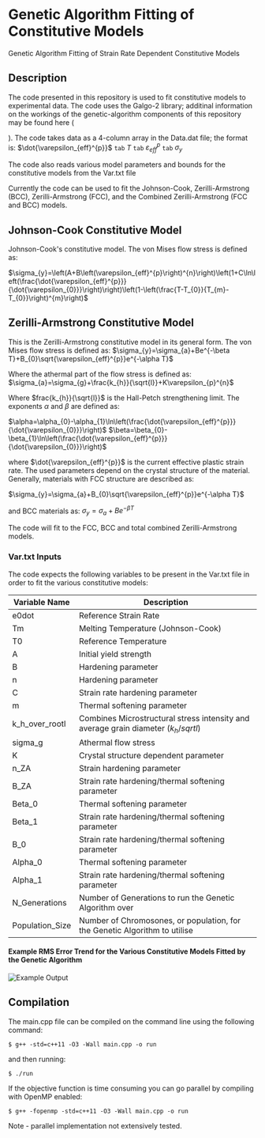 # **Genetic Algorithm Fitting of Constitutive Models**

Genetic Algorithm Fitting of Strain Rate Dependent Constitutive Models

## Description

The code presented in this repository is used to fit constitutive models to experimental data. The code uses the Galgo-2 library; additinal information on the workings of the genetic-algorithm components of this repository may be found here (

[Here]: https://github.com/olmallet81/GALGO-2.0	"GALGO-2"

). The code takes data as a 4-column array in the Data.dat file; the format is: $\dot{\varepsilon_{eff}^{p}}$ `tab` $T$ `tab` $\varepsilon_{eff}^{p}$ `tab` $\sigma_{y}$

The code also reads various model parameters and bounds for the constitutive models from the Var.txt file

Currently the code can be used to fit the Johnson-Cook, Zerilli-Armstrong (BCC), Zerilli-Armstrong (FCC), and the Combined Zerilli-Armstrong (FCC and BCC) models. 

## Johnson-Cook Constitutive Model

Johnson-Cook's constitutive model. The von Mises flow stress is defined as:

$\sigma_{y}=\left(A+B\left(\varepsilon_{eff}^{p}\right)^{n}\right)\left(1+C\ln\left(\frac{\dot{\varepsilon_{eff}^{p}}}{\dot{\varepsilon_{0}}}\right)\right)\left(1-\left(\frac{T-T_{0}}{T_{m}-T_{0}}\right)^{m}\right)$

## Zerilli-Armstrong Constitutive Model

This is the Zerilli-Armstrong constitutive model in its general form. The von Mises flow stress is defined as:
$\sigma_{y}=\sigma_{a}+Be^{-\beta T}+B_{0}\sqrt{\varepsilon_{eff}^{p}}e^{-\alpha T}$

Where the athermal part of the flow stress is defined as:
$\sigma_{a}=\sigma_{g}+\frac{k_{h}}{\sqrt{l}}+K\varepsilon_{p}^{n}$

Where $frac{k_{h}}{\sqrt{l}}$ is the Hall-Petch strengthening limit. The exponents $\alpha$ and $\beta$ are defined as:

$\alpha=\alpha_{0}-\alpha_{1}\ln\left(\frac{\dot{\varepsilon_{eff}^{p}}}{\dot{\varepsilon_{0}}}\right)$
$\beta=\beta_{0}-\beta_{1}\ln\left(\frac{\dot{\varepsilon_{eff}^{p}}}{\dot{\varepsilon_{0}}}\right)$

where $\dot{\varepsilon_{eff}^{p}}$ is the current effective plastic strain rate. The used parameters depend on the crystal structure of the material. Generally, materials with FCC structure are described as:

$\sigma_{y}=\sigma_{a}+B_{0}\sqrt{\varepsilon_{eff}^{p}}e^{-\alpha T}$

and BCC materials as:
$\sigma_{y}=\sigma_{a}+Be^{-\beta T}$

The code will fit to the FCC, BCC and total combined Zerilli-Armstrong models.

### Var.txt Inputs

The code expects the following variables to be present in the Var.txt file in order to fit the various constitutive models:

| Variable Name   | Description                                                  |
| --------------- | ------------------------------------------------------------ |
| e0dot           | Reference Strain Rate                                        |
| Tm              | Melting Temperature (Johnson-Cook)                           |
| T0              | Reference Temperature                                        |
| A               | Initial yield strength                                       |
| B               | Hardening parameter                                                |
| n               |  	Hardening parameter                                          |
| C               |    	Strain rate hardening parameter                                                           |
| m               |    Thermal softening parameter                                                          |
| k_h_over_rootl  | Combines Microstructural stress intensity and average grain diameter ($k_{h}/sqrt{l}$)                                |
| sigma_g         |  Athermal flow stress                                                            |
| K               |   	Crystal structure dependent parameter                                                            |
| n_ZA            |   	Strain hardening parameter                                                            |
| B_ZA            |       	Strain rate hardening/thermal softening parameter                                                      |
| Beta_0          |    	Thermal softening parameter                                                          |
| Beta_1          |      	Strain rate hardening/thermal softening parameter                                                         |
| B_0             |     	Strain rate hardening/thermal softening parameter                                                         |
| Alpha_0         |  	Thermal softening parameter                                                             |
| Alpha_1         |   	Strain rate hardening/thermal softening parameter                                                            |
| N_Generations   | Number of Generations to run the Genetic Algorithm over      |
| Population_Size | Number of Chromosones, or population, for the Genetic Algorithm to utilise |

#### Example RMS Error Trend for the Various Constitutive Models Fitted by the Genetic Algorithm

![Example Output](https://github.com/micmog/GA_JC/blob/main/images/GAfit_steel.png?raw=true)




## Compilation

The main.cpp file can be compiled on the command line using the following command:

```
$ g++ -std=c++11 -O3 -Wall main.cpp -o run
```

and then running:

```
$ ./run
```

If the objective function is time consuming you can go parallel by compiling with OpenMP enabled:

```
$ g++ -fopenmp -std=c++11 -O3 -Wall main.cpp -o run
```

Note - parallel implementation not extensively tested.

